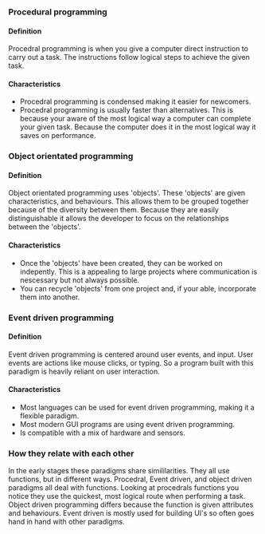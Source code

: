 ### Procedural programming
#### Definition
Procedral programming is when you give a computer direct instruction to carry out a task. The instructions follow logical steps to achieve the given task. 
#### Characteristics
- Procedral programming is condensed making it easier for newcomers.
- Procedral programming is usually faster than alternatives. This is because your aware of the most logical way a computer can complete your given task. Because the computer does it in the most logical way it saves on performance.
### Object orientated programming
#### Definition
Object orientated programming uses 'objects'. These 'objects' are given characteristics, and behaviours. This allows them to be grouped together because of the diversity between them. Because they are easily distinguishable it allows the developer to focus on the relationships between the 'objects'. 
#### Characteristics
- Once the 'objects' have been created, they can be worked on indepently. This is a appealing to large projects where communication is nescessary but not always possible.
- You can recycle 'objects' from one project and, if your able, incorporate them into another.
### Event driven programming
#### Definition
Event driven programming is centered around user events, and input. User events are actions like mouse clicks, or typing. So a program built with this paradigm is heavily reliant on user interaction.  
#### Characteristics
- Most languages can be used for event driven programming, making it a flexible paradigm.
- Most modern GUI programs are using event driven programming.
- Is compatible with a mix of hardware and sensors.
### How they relate with each other
In the early stages these paradigms share simililarities. They all use functions, but in different ways. Procedral, Event driven, and object driven paradigms all deal with functions. Looking at procedrals functions you notice they use the quickest, most logical route when performing a task. Object driven programming differs because the function is given attributes and behaviours. Event driven is mostly used for building UI's so often goes hand in hand with other paradigms. 
